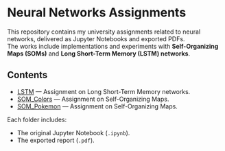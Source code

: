 # Neural Networks Assignments

This repository contains my university assignments related to neural networks, delivered as Jupyter Notebooks and exported PDFs.  
The works include implementations and experiments with **Self-Organizing Maps (SOMs)** and **Long Short-Term Memory (LSTM) networks**.

## Contents

- [LSTM](./LSTM) — Assignment on Long Short-Term Memory networks.  
- [SOM_Colors](./SOM_Colors) — Assignment on Self-Organizing Maps.  
- [SOM_Pokemon](./SOM_Pokemon) — Assignment on Self-Organizing Maps.  

Each folder includes:
- The original Jupyter Notebook (`.ipynb`).  
- The exported report (`.pdf`).  